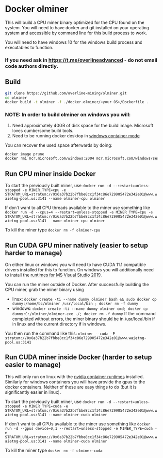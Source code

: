 # Docker olminer

This will build a CPU miner binary optimized for the CPU found on the system.
You will need to have docker and git installed on your operating system and accessible by command line for this build process to work.

You will need to have windows 10 for the windows build process and executables to function.

### If you need ask in https://t.me/overlineadvanced - do not email code authors directly.

## Build

```bash
git clone https://github.com/overline-mining/olminer.git
cd olminer
docker build -t olminer -f ./docker.olminer/<your OS>/Dockerfile .
```

### NOTE: In order to build olminer on windows you will:
  1. Need approximately 40GB of disk space for the build image. Microsoft loves cumbersome build tools.
  2. Need to be running docker desktop in [windows container mode](https://markheath.net/posts/2019/docker-desktop-windows-and-linux-1.png)

You can recover the used space afterwards by doing:
  ```bash
  docker image prune
  docker rmi mcr.microsoft.com/windows:2004 mcr.microsoft.com/windows/servercore:2004
  ```

## Run CPU miner inside Docker

To start the previously built miner, use ```docker run -d --restart=unless-stopped -e MINER_TYPE=cpu -e STRATUM_URL=stratum://0x6a37b22b7fbbe8cc1f34c86e729905472e342e01@www.waietng-pool.us:3141 --name olminer-cpu olminer```

If don't want to all CPU threads available to the miner use something like ```docker run -d --cpus=4 --restart=unless-stopped -e MINER_TYPE=cpu -e STRATUM_URL=stratum://0x6a37b22b7fbbe8cc1f34c86e729905472e342e01@www.waietng-pool.us:3141 --name olminer-cpu olminer```

To kill the miner type ```docker rm -f olminer-cpu```

## Run CUDA GPU miner natively (easier to setup harder to manage)

On either linux or windows you will need to have CUDA 11.1 compatible drivers installed for this to function.
On windows you will additionally need to install the [runtimes for MS Visual Studio 2019](https://aka.ms/vs/16/release/VC_redist.x64.exe).

You can run the miner outside of Docker. After successfully building the CPU miner, grab the miner binary using
- linux: ```docker create -ti --name dummy olminer bash && sudo docker cp dummy:/home/bc/olminer /usr/local/bin ; docker rm -f dummy```
- windows: ```docker create -ti --name dummy olminer cmd; docker cp dummy:C:/olminer/olminer.exe ./; docker rm -f dummy```
If the command completed without errors, the miner binary should be in /usr/local/bin if in linux and the current directory if in windows.

You then run the command like this:
```olminer --cuda -P stratum://0x6a37b22b7fbbe8cc1f34c86e729905472e342e01@www.waietng-pool.us:3141```

## Run CUDA miner inside Docker (harder to setup easier to manage)

This will only run on linux with the [nvidia container runtimes](https://nvidia.github.io/nvidia-container-runtime/) installed.
Similarly for windows containers you will have provide the gpus to the docker containers. 
Neither of these are easy things to do (but it is significantly easier in linux).

To start the previously built miner, use ```docker run -d --restart=unless-stopped -e MINER_TYPE=cuda -e STRATUM_URL=stratum://0x6a37b22b7fbbe8cc1f34c86e729905472e342e01@www.waietng-pool.us:3141 --name olminer-cuda olminer```

If don't want to all GPUs available to the miner use something like ```docker run -d --gpus device=0,1 --restart=unless-stopped -e MINER_TYPE=cuda -e STRATUM_URL=stratum://0x6a37b22b7fbbe8cc1f34c86e729905472e342e01@www.waietng-pool.us:3141 --name olminer-cuda olminer```

To kill the miner type ```docker rm -f olminer-cuda```
